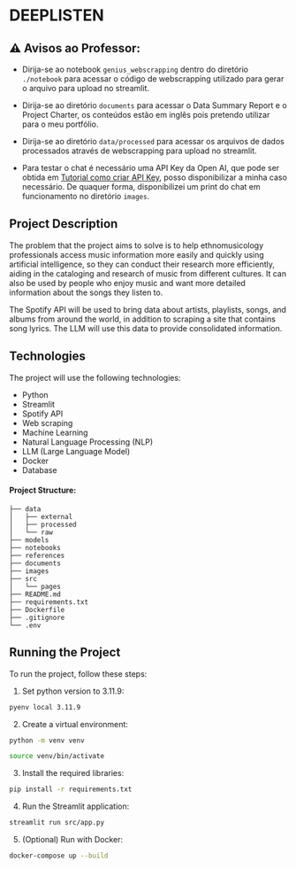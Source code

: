 # DEEPLISTEN

## ⚠️ Avisos ao Professor: 

* Dirija-se ao notebook `genius_webscrapping` dentro do diretório ```./notebook``` para acessar o código de webscrapping utilizado para gerar o arquivo para upload no streamlit.

* Dirija-se ao diretório `documents` para acessar o Data Summary Report e o Project Charter, os conteúdos estão em inglês pois pretendo utilizar para o meu portfólio.
  
* Dirija-se ao diretório `data/processed` para acessar os arquivos de dados processados através de webscrapping para upload no streamlit.
 
* Para testar o chat é necessário uma API Key da Open AI, que pode ser obtida em [Tutorial como criar API Key](https://hub.asimov.academy/tutorial/como-gerar-uma-api-key-na-openai/), posso disponibilizar a minha caso necessário. De quaquer forma, disponibilizei um print do chat em funcionamento no diretório `images`.

## Project Description
The problem that the project aims to solve is to help ethnomusicology professionals access music information more easily and quickly using artificial intelligence, so they can conduct their research more efficiently, aiding in the cataloging and research of music from different cultures. It can also be used by people who enjoy music and want more detailed information about the songs they listen to.

The Spotify API will be used to bring data about artists, playlists, songs, and albums from around the world, in addition to scraping a site that contains song lyrics. The LLM will use this data to provide consolidated information.

## Technologies
The project will use the following technologies:
* Python
* Streamlit
* Spotify API
* Web scraping
* Machine Learning
* Natural Language Processing (NLP)
* LLM (Large Language Model)
* Docker
* Database

#### Project Structure:
```
├── data
│   ├── external
│   ├── processed
│   └── raw
├── models
├── notebooks
├── references
├── documents
├── images
├── src
│   └── pages
├── README.md
├── requirements.txt
├── Dockerfile
├── .gitignore
└── .env
```

## Running the Project
To run the project, follow these steps:

1. Set python version to 3.11.9:
```bash
pyenv local 3.11.9
```

2. Create a virtual environment:
```bash
python -m venv venv

source venv/bin/activate
```

3. Install the required libraries:
```bash
pip install -r requirements.txt
```

4. Run the Streamlit application:
```bash
streamlit run src/app.py
```

5. (Optional) Run with Docker:
```bash
docker-compose up --build
```